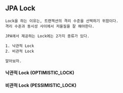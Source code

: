 ## JPA Lock

    Lock을 하는 이유는, 트랜잭션의 격리 수준을 선택하기 위함이다.
    격리 수준과 동시성 사이에서 저울질을 잘 해야한다.

    JPA에서 제공하는 Lock에는 2가지 종류가 있다.
    
    1. 낙관적 Lock
    2. 비관적 Lock

    알아보자.

#### 낙관적 Lock (OPTIMISTIC_LOCK)

#### 비관적 Lock (PESSIMISTIC_LOCK)